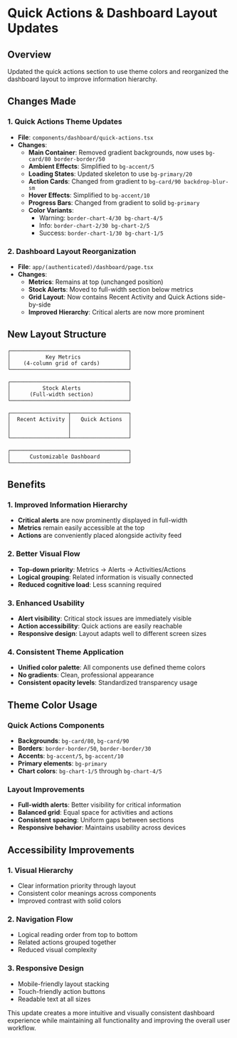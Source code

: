 # Quick Actions & Dashboard Layout Updates

## Overview
Updated the quick actions section to use theme colors and reorganized the dashboard layout to improve information hierarchy.

## Changes Made

### 1. Quick Actions Theme Updates
- **File**: `components/dashboard/quick-actions.tsx`
- **Changes**:
  - **Main Container**: Removed gradient backgrounds, now uses `bg-card/80 border-border/50`
  - **Ambient Effects**: Simplified to `bg-accent/5`
  - **Loading States**: Updated skeleton to use `bg-primary/20`
  - **Action Cards**: Changed from gradient to `bg-card/90 backdrop-blur-sm`
  - **Hover Effects**: Simplified to `bg-accent/10`
  - **Progress Bars**: Changed from gradient to solid `bg-primary`
  - **Color Variants**:
    - Warning: `border-chart-4/30 bg-chart-4/5`
    - Info: `border-chart-2/30 bg-chart-2/5`
    - Success: `border-chart-1/30 bg-chart-1/5`

### 2. Dashboard Layout Reorganization
- **File**: `app/(authenticated)/dashboard/page.tsx`
- **Changes**:
  - **Metrics**: Remains at top (unchanged position)
  - **Stock Alerts**: Moved to full-width section below metrics
  - **Grid Layout**: Now contains Recent Activity and Quick Actions side-by-side
  - **Improved Hierarchy**: Critical alerts are now more prominent

## New Layout Structure

```
┌─────────────────────────────────────┐
│           Key Metrics               │
│    (4-column grid of cards)         │
└─────────────────────────────────────┘

┌─────────────────────────────────────┐
│          Stock Alerts               │
│      (Full-width section)           │
└─────────────────────────────────────┘

┌──────────────────┬──────────────────┐
│  Recent Activity │   Quick Actions  │
│                  │                  │
│                  │                  │
└──────────────────┴──────────────────┘

┌─────────────────────────────────────┐
│      Customizable Dashboard         │
└─────────────────────────────────────┘
```

## Benefits

### 1. Improved Information Hierarchy
- **Critical alerts** are now prominently displayed in full-width
- **Metrics** remain easily accessible at the top
- **Actions** are conveniently placed alongside activity feed

### 2. Better Visual Flow
- **Top-down priority**: Metrics → Alerts → Activities/Actions
- **Logical grouping**: Related information is visually connected
- **Reduced cognitive load**: Less scanning required

### 3. Enhanced Usability
- **Alert visibility**: Critical stock issues are immediately visible
- **Action accessibility**: Quick actions are easily reachable
- **Responsive design**: Layout adapts well to different screen sizes

### 4. Consistent Theme Application
- **Unified color palette**: All components use defined theme colors
- **No gradients**: Clean, professional appearance
- **Consistent opacity levels**: Standardized transparency usage

## Theme Color Usage

### Quick Actions Components
- **Backgrounds**: `bg-card/80`, `bg-card/90`
- **Borders**: `border-border/50`, `border-border/30`
- **Accents**: `bg-accent/5`, `bg-accent/10`
- **Primary elements**: `bg-primary`
- **Chart colors**: `bg-chart-1/5` through `bg-chart-4/5`

### Layout Improvements
- **Full-width alerts**: Better visibility for critical information
- **Balanced grid**: Equal space for activities and actions
- **Consistent spacing**: Uniform gaps between sections
- **Responsive behavior**: Maintains usability across devices

## Accessibility Improvements

### 1. Visual Hierarchy
- Clear information priority through layout
- Consistent color meanings across components
- Improved contrast with solid colors

### 2. Navigation Flow
- Logical reading order from top to bottom
- Related actions grouped together
- Reduced visual complexity

### 3. Responsive Design
- Mobile-friendly layout stacking
- Touch-friendly action buttons
- Readable text at all sizes

This update creates a more intuitive and visually consistent dashboard experience while maintaining all functionality and improving the overall user workflow.
